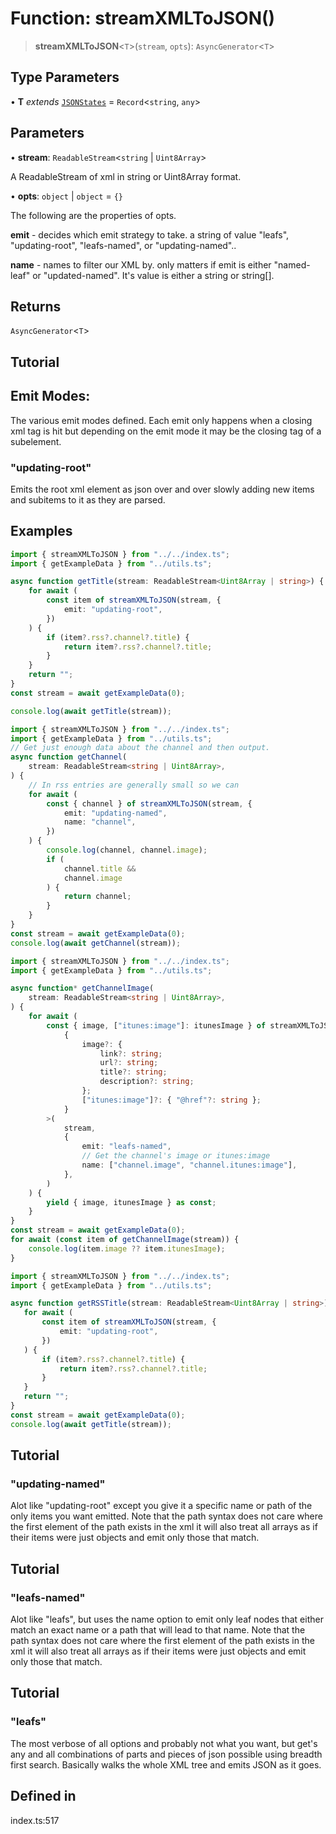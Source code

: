 # Function: streamXMLToJSON()

> **streamXMLToJSON**\<`T`\>(`stream`, `opts`): `AsyncGenerator`\<`T`\>

## Type Parameters

• **T** *extends* [`JSONStates`](../type-aliases/JSONStates.md) = `Record`\<`string`, `any`\>

## Parameters

• **stream**: `ReadableStream`\<`string` \| `Uint8Array`\>

A ReadableStream of xml in string or Uint8Array format.

• **opts**: `object` \| `object` = `{}`

The following are the properties of opts.

**emit** - decides which emit strategy to take. a string of value "leafs", "updating-root", "leafs-named", or "updating-named"..

**name** - names to filter our XML by. only matters if emit is either "named-leaf" or "updated-named". It's value is either a string or string[].

## Returns

`AsyncGenerator`\<`T`\>

## Tutorial

## Emit Modes:

The various emit modes defined. Each emit only happens when a closing xml tag is hit but
depending on the emit mode it may be the closing tag of a subelement.

### "updating-root"

Emits the root xml element as json over and over slowly adding new items and subitems to it as they are parsed.

## Examples

```ts
import { streamXMLToJSON } from "../../index.ts";
import { getExampleData } from "../utils.ts";

async function getTitle(stream: ReadableStream<Uint8Array | string>) {
    for await (
        const item of streamXMLToJSON(stream, {
            emit: "updating-root",
        })
    ) {
        if (item?.rss?.channel?.title) {
            return item?.rss?.channel?.title;
        }
    }
    return "";
}
const stream = await getExampleData(0);

console.log(await getTitle(stream));
```

```ts
import { streamXMLToJSON } from "../../index.ts";
import { getExampleData } from "../utils.ts";
// Get just enough data about the channel and then output.
async function getChannel(
    stream: ReadableStream<string | Uint8Array>,
) {
    // In rss entries are generally small so we can
    for await (
        const { channel } of streamXMLToJSON(stream, {
            emit: "updating-named",
            name: "channel",
        })
    ) {
        console.log(channel, channel.image);
        if (
            channel.title &&
            channel.image
        ) {
            return channel;
        }
    }
}
const stream = await getExampleData(0);
console.log(await getChannel(stream));
```

```ts
import { streamXMLToJSON } from "../../index.ts";
import { getExampleData } from "../utils.ts";

async function* getChannelImage(
    stream: ReadableStream<string | Uint8Array>,
) {
    for await (
        const { image, ["itunes:image"]: itunesImage } of streamXMLToJSON<
            {
                image?: {
                    link?: string;
                    url?: string;
                    title?: string;
                    description?: string;
                };
                ["itunes:image"]?: { "@href"?: string };
            }
        >(
            stream,
            {
                emit: "leafs-named",
                // Get the channel's image or itunes:image
                name: ["channel.image", "channel.itunes:image"],
            },
        )
    ) {
        yield { image, itunesImage } as const;
    }
}
const stream = await getExampleData(0);
for await (const item of getChannelImage(stream)) {
    console.log(item.image ?? item.itunesImage);
}
```

```ts
import { streamXMLToJSON } from "../../index.ts";
import { getExampleData } from "../utils.ts";

async function getRSSTitle(stream: ReadableStream<Uint8Array | string>) {
   for await (
       const item of streamXMLToJSON(stream, {
           emit: "updating-root",
       })
   ) {
       if (item?.rss?.channel?.title) {
           return item?.rss?.channel?.title;
       }
   }
   return "";
}
const stream = await getExampleData(0);
console.log(await getTitle(stream));
```

## Tutorial

### "updating-named"

Alot like "updating-root" except you give it a specific name or path of the only items you want emitted.
Note that the path syntax does not care where the first element of the path exists in the xml
it will also treat all arrays as if their items were just objects and emit only those that match.

## Tutorial

### "leafs-named"

Alot like "leafs", but uses the name option to emit only leaf nodes that either match an exact name or a path that will lead to that name.
Note that the path syntax does not care where the first element of the path exists in the xml
it will also treat all arrays as if their items were just objects and emit only those that match.

## Tutorial

### "leafs"

The most verbose of all options and probably not what you want, but get's any and all combinations of parts and pieces of json possible using breadth first search.
Basically walks the whole XML tree and emits JSON as it goes.

## Defined in

index.ts:517
